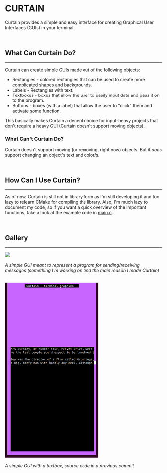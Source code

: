 # **CURTAIN**

Curtain provides a simple and easy interface for creating Graphical User Interfaces (GUIs) in your terminal.

<br>

## **What Can Curtain Do?**
***
Curtain can create simple GUIs made out of the following objects:
+ Rectangles - colored rectangles that can be used to create more complicated shapes and backgrounds.
+ Labels - Rectangles with text.
+ Textboxes - boxes that allow the user to easily input data and pass it on to the program.
+ Buttons - boxes (with a label) that allow the user to "click" them and activate some function.

This basically makes Curtain a decent choice for input-heavy projects that don't require a heavy GUI (Curtain doesn't support moving objects).

### **What Can't Curtain Do?**
Curtain doesn't support moving (or removing, right now) objects. But it *does* support changing an object's text and color/s.

<br>

## **How Can I Use Curtain?**
***
As of now, Curtain is still not in library form as I'm still developing it and too lazy to relearn CMake for compiling the library. Also, I'm much lazy to document my code, so if you want a quick overview of the important functions, take a look at the example code in [main.c](./src/main.c).

<br>

## **Gallery**
***

<img src="./data/Curtain2.png" width="300px">

*A simple GUI meant to represent a program for sending/receiving messages (something I'm working on and the main reason I made Curtain)*

<br>

<img src="./data/Curtain1.png" width="300px">

*A simple GUI with a textbox, source code in a previous commit*